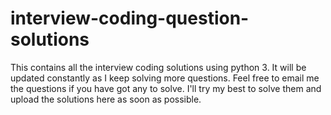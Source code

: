 # interview-coding-question-solutions
This contains all the interview coding solutions using python 3.  It will be updated constantly as I keep solving more questions.
Feel free to email me the questions if you have got any to solve. I'll try my best to solve them and upload the solutions here as soon as possible.
